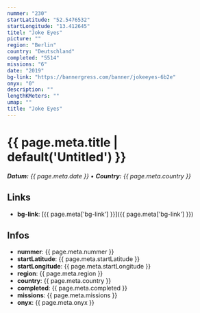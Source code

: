 ```yaml
---
nummer: "230"
startLatitude: "52.5476532"
startLongitude: "13.412645"
titel: "Joke Eyes"
picture: ""
region: "Berlin"
country: "Deutschland"
completed: "5514"
missions: "6"
date: "2019"
bg-link: "https://bannergress.com/banner/jokeeyes-6b2e"
onyx: "0"
description: ""
lengthKMeters: ""
umap: ""
title: "Joke Eyes"
---
```

# {{ page.meta.title | default('Untitled') }}

_**Datum:** {{ page.meta.date }} • **Country:** {{ page.meta.country }}_

## Links
- **bg-link**: [{{ page.meta['bg-link'] }}]({{ page.meta['bg-link'] }})

## Infos
- **nummer**: {{ page.meta.nummer }}
- **startLatitude**: {{ page.meta.startLatitude }}
- **startLongitude**: {{ page.meta.startLongitude }}
- **region**: {{ page.meta.region }}
- **country**: {{ page.meta.country }}
- **completed**: {{ page.meta.completed }}
- **missions**: {{ page.meta.missions }}
- **onyx**: {{ page.meta.onyx }}
